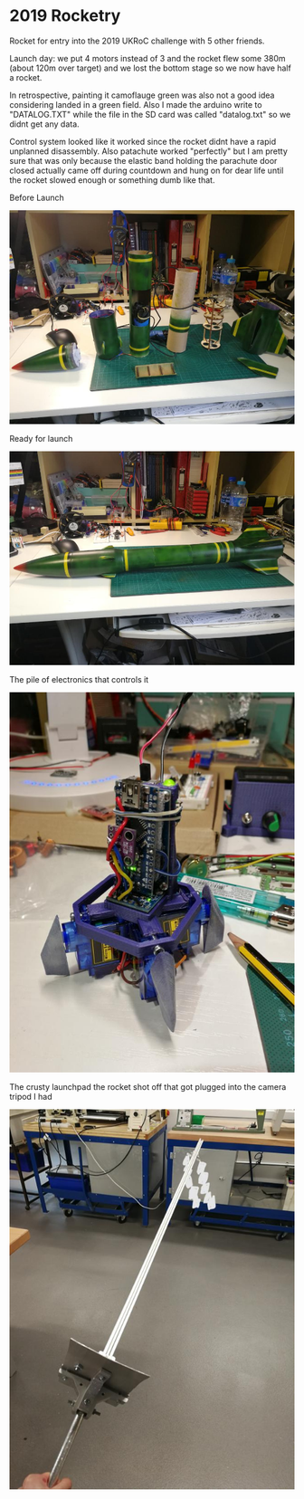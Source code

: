 # 2019 Rocketry

Rocket for entry into the 2019 UKRoC challenge with 5 other friends. 


Launch day: we put 4 motors instead of 3 and the rocket flew some 380m (about 120m over target) and we lost the bottom stage so we now have half a rocket. 

In retrospective, painting it camoflauge green was also not a good idea considering landed in a green field.
Also I made the arduino write to "DATALOG.TXT" while the file in the SD card was called "datalog.txt" so we didnt get any data.

Control system looked like it worked since the rocket didnt have a rapid unplanned disassembly. Also patachute worked "perfectly" but I am pretty sure that was only because the elastic band holding the parachute door closed actually came off during countdown and hung on for dear life until the rocket slowed enough or something dumb like that.


Before Launch

![Rocket in pieces](https://github.com/NL-AE/2019-Rocketry/blob/master/Media/IMG_20190430_171832.jpg)


Ready for launch

![Rocket togeter](https://github.com/NL-AE/2019-Rocketry/blob/master/Media/IMG_20190430_172400.jpg)


The pile of electronics that controls it

![Arduino pile](https://github.com/NL-AE/2019-Rocketry/blob/master/Media/IMG_20190315_201525.jpg)


The crusty launchpad the rocket shot off that got plugged into the camera tripod I had

![Launchpad](https://github.com/NL-AE/2019-Rocketry/blob/master/Media/IMG_20190508_173502.png)
